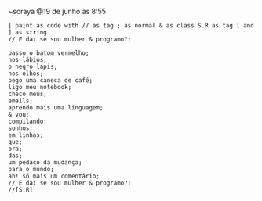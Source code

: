 ~soraya
@19 de junho às 8:55

    | paint as code with // as tag ; as normal & as class S.R as tag [ and ] as string
    // E daí se sou mulher & programo?;

    passo o batom vermelho;
    nos lábios;
    o negro lápis;
    nos olhos;
    pego uma caneca de café;
    ligo meu notebook;
    checo meus;
    emails;
    aprendo mais uma linguagem;
    & vou;
    compilando;
    sonhos;
    em linhas;
    que;
    bra;
    das;
    um pedaço da mudança;
    para o mundo;
    ah! só mais um comentário;
    // E daí se sou mulher & programo?;
	//[S.R]
